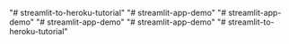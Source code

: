 "# streamlit-to-heroku-tutorial" 
"# streamlit-app-demo" 
"# streamlit-app-demo" 
"# streamlit-app-demo" 
"# streamlit-app-demo" 
"# streamlit-to-heroku-tutorial" 
